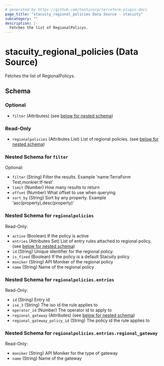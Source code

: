 ```yaml
---
# generated by https://github.com/hashicorp/terraform-plugin-docs
page_title: "stacuity_regional_policies Data Source - stacuity"
subcategory: ""
description: |-
  Fetches the list of RegionalPolicys.
---
```


# stacuity_regional_policies (Data Source)

Fetches the list of RegionalPolicys.



<!-- schema generated by tfplugindocs -->
## Schema

### Optional

- `filter` (Attributes) (see [below for nested schema](#nestedatt--filter))

### Read-Only

- `regionalpolicies` (Attributes List) List of regional policies. (see [below for nested schema](#nestedatt--regionalpolicies))

<a id="nestedatt--filter"></a>
### Nested Schema for `filter`

Optional:

- `filter` (String) Filter the results. Example 'name:TerraForm Test,monkier:tf-test'
- `limit` (Number) How many results to return
- `offset` (Number) What offset to use when querying
- `sort_by` (String) Sort by any property. Example 'asc(property),desc(property)'


<a id="nestedatt--regionalpolicies"></a>
### Nested Schema for `regionalpolicies`

Read-Only:

- `active` (Boolean) If the policy is active
- `entries` (Attributes Set) List of entry rules attached to regional policy. (see [below for nested schema](#nestedatt--regionalpolicies--entries))
- `id` (String) Unique identifier for the regional policy.
- `is_fixed` (Boolean) If the policy is a default Stacuity policy
- `moniker` (String) API Moniker of the regional policy
- `name` (String) Name of the regional policy

<a id="nestedatt--regionalpolicies--entries"></a>
### Nested Schema for `regionalpolicies.entries`

Read-Only:

- `id` (String) Entry id
- `iso_3` (String) The iso id the rule applies to
- `operator_id` (Number) The operator id to apply to
- `regional_gateway` (Attributes) (see [below for nested schema](#nestedatt--regionalpolicies--entries--regional_gateway))
- `regional_gateway_policy_id` (String) The policy id the rule applies to

<a id="nestedatt--regionalpolicies--entries--regional_gateway"></a>
### Nested Schema for `regionalpolicies.entries.regional_gateway`

Read-Only:

- `moniker` (String) API Moniker for the type of gateway
- `name` (String) Name of the gateway
